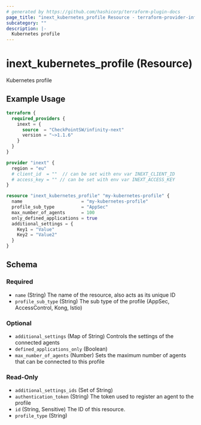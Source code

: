 ```yaml
---
# generated by https://github.com/hashicorp/terraform-plugin-docs
page_title: "inext_kubernetes_profile Resource - terraform-provider-infinity-next"
subcategory: ""
description: |-
  Kubernetes profile
---
```


# inext_kubernetes_profile (Resource)

Kubernetes profile

## Example Usage

```terraform
terraform {
  required_providers {
    inext = {
      source  = "CheckPointSW/infinity-next"
      version = "~>1.1.6"
    }
  }
}

provider "inext" {
  region = "eu"
  # client_id  = ""  // can be set with env var INEXT_CLIENT_ID
  # access_key = "" // can be set with env var INEXT_ACCESS_KEY
}

resource "inext_kubernetes_profile" "my-kubernetes-profile" {
  name                      = "my-kubernetes-profile"
  profile_sub_type          = "AppSec"
  max_number_of_agents      = 100
  only_defined_applications = true
  additional_settings = {
    Key1 = "Value"
    Key2 = "Value2"
  }
}
```

<!-- schema generated by tfplugindocs -->
## Schema

### Required

- `name` (String) The name of the resource, also acts as its unique ID
- `profile_sub_type` (String) The sub type of the profile (AppSec, AccessControl, Kong, Istio)

### Optional

- `additional_settings` (Map of String) Controls the settings of the connected agents
- `defined_applications_only` (Boolean)
- `max_number_of_agents` (Number) Sets the maximum number of agents that can be connected to this profile

### Read-Only

- `additional_settings_ids` (Set of String)
- `authentication_token` (String) The token used to register an agent to the profile
- `id` (String, Sensitive) The ID of this resource.
- `profile_type` (String)


